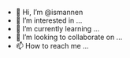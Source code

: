 - 👋 Hi, I’m @ismannen
- 👀 I’m interested in ...
- 🌱 I’m currently learning ...
- 💞️ I’m looking to collaborate on ...
- 📫 How to reach me ...

<!---
ismannen/ismannen is a ✨ special ✨ repository because its `README.md` (this file) appears on your GitHub profile.
You can click the Preview link to take a look at your changes.
--->
